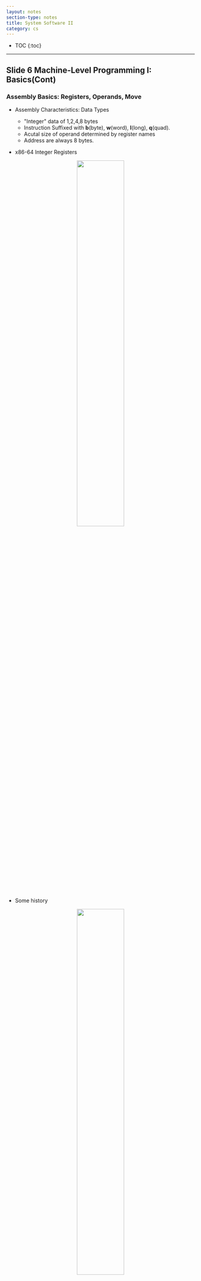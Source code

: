 ```yaml
---
layout: notes
section-type: notes
title: System Software II
category: cs
---
```


* TOC
{:toc}
---

## Slide 6 Machine-Level Programming I: Basics(Cont) 

### Assembly Basics: Registers, Operands, Move

* Assembly Characteristics: Data Types
    * "Integer" data of 1,2,4,8 bytes
    * Instruction Suffixed with **b**(byte), **w**(word), **l**(long), **q**(quad).
    * Acutal size of operand determined by register names
    * Address are always 8 bytes.
 
* x86-64 Integer Registers

<center>
<img class="center medium" src=".//cs_pictures/systemsoftware012.png" height="50%" width="50%">
</center>

* Some history

<center>
<img class="center medium" src=".//cs_pictures/systemsoftware013.png" height="50%" width="50%">
</center>

<center>
<img class="center medium" src=".//cs_pictures/systemsoftware014.png" height="50%" width="50%">
</center>

### Moving Data

* Moving data syntax:

```
movq Source, Dest;
(ALSO movl,movw,movb)
```

* x86-64 can still use 32-bit instructions

```
movl %eax %ebx
```

* Operand Types
    * Immediate: Constant integer data
        * $0x400, $-533
        * Like C constant, but prefixed with '$'
    * Register: One of 16 integer registers
        * Example: %rax, %r13
        * But %rsp reserved for special use
    * Memory
        * Immediate (constant) but NOT prefixed with '$'
        * Have to use 8-byte form for the register! (e.g. %rax)

* movq Operand Combinations

<center>
<img class="center medium" src=".//cs_pictures/systemsoftware015.png" height="50%" width="50%">
</center>

### Simple Memory Addressing Modes

<span id = "jump3"></span>
### Complete Memory Addressing Modes
* Most General Form

D(Rb, Ri, S)

Mem[Reg[Rb]+S*Reg[Ri]+D]

<center>
<img class="center medium" src=".//cs_pictures/systemsoftware016.png" height="50%" width="50%">
</center>

### Example 

<center>
<img class="center medium" src=".//cs_pictures/systemsoftware017.png" height="50%" width="50%">
</center>

**Next Few Slides in this lecture should read carefully**

<center>
<img class="center medium" src=".//cs_pictures/systemsoftware018.png" height="50%" width="50%">
</center>

* In the picture above, we can see that

```
%rax = xp = 0x120 ( which is the address of xp)
(%rax) =  *xp = 123 
(which is looking for the value in the address)
```

<center>
<img class="center medium" src=".//cs_pictures/systemsoftware021.png" height="50%" width="50%">
</center>

* Translate the code above in C
    * %edi shows that variable **a** is 4 bytes
    * 4(%rsi) means from the address now, add 4 bytes for it
    * In array, this means move forward 1 index in int type

```C
int a;
p[1] = a;
```

### Some Arithmetic Operations
* addq a,b => b = b+a
* subq a,b => b = b-a
* imulq;
* salq; <<
* sarq; >> Arithmetic Shift
* shrq; >> Logical Shift
* ...

### Address Computation Instruction
* leaq a,b => b = \& a;
* leaq Src, Dest
    * Src is address move expression(i.e., in the form of D(Ri, Rb, S))
* Uses
    * Computing addresses without a memory reference
    * E.g., translation of **p = &x[i];**

## Slide 7 Machine-Level Programming II: Control

### Control: Condition Codes
* Processor State(x86-84, Partial)
* Information about currently executing program
    * Temporary data(%rax)
    * Location of runtime stack(%rsp)
    * Location of current code control point(%rip)
    * Status of recent tests(CF, ZF, SF, OF)

* Single bit registers
    * CF Carry Flag(for unsigned)
    * SF Sign Flag(for signed)
    * ZF Zero Flag
    * OF Overflow Flag(for signed)

* Setting: Compare
    * cmpq Src1, Src2
    * cmpq b, a like computing a-b without setting destination

* Setting: Test
    * testq Src2, Src1
    * testq b, a like computing a&b

<center>
<img class="center medium" src=".//cs_pictures/systemsoftware022.png" height="50%" width="60%">
</center>

### Conditional Branches
* Conditional Branches
    * If else
    * While
    * For
* Unconditional Branches
    * Break
    * Continue
* In x86, we will refer to branches as "jump" (either condition or unconditional)

<center>
<img class="center medium" src=".//cs_pictures/systemsoftware024.png" height="50%" width="60%">
</center>

* Expressing with Goto Code

* Using Conditional Move

### Loops

* Og is compact but more branches
* O1 is more efficient but larger code size

<center>
<img class="center medium" src=".//cs_pictures/systemsoftware026.png" height="50%" width="60%">
</center>

### Switch Cases
* Jump Table Structure

<center>
<img class="center medium" src=".//cs_pictures/systemsoftware027.png" height="50%" width="60%">
</center>

* Tips: ja sign means that we will compare them as unsigned value 

<center>
<img class="center medium" src=".//cs_pictures/systemsoftware028.png" height="50%" width="40%">
</center>

* Table Structure
    * Each target requires 8 bytes
    * base address at .L4
* Jumping
    * Direct: jmp .L8
    * Indirect: jmp *.L4(,%rdi, 8) => (L4+%rdi\*8)
    * We will get the content(memory) in address above
    * Start of jump table: .L4
    * Scale by factor of 8(address are 8 bytes)
    * Using [Memory Addressing Modes](#jump3)

* Using of Jump Table
    * Allows for very efficient implementation of multi-way branches
    * The time taken to perform switch is independent of the number of switch cases

## Slide 8 Machine-Level Programming III: Procedures

### Mechanisms in Procedures
* Passing control
    * To beginning of procedure code
    * Back to return point
* Passing data
    * Procedure arguments
    * return value
* Memory Management
    * Allocate during procedure execution
    * Deallocate upon return
* Mechanisms all implemented with machine instructions
* **Machine instructions implement the mechanisms, but the choices are determined by designers(called Application Binary Interface, or ABI)**

<center>
<img class="center medium" src=".//cs_pictures/systemsoftware029.png" height="50%" width="60%">
</center>

### Procedures
* Stack structure
* Stack Base Language
    * C/C++, Pascal, Java
* Stack allocated in Frames
* Stack discipline
    * State for given procedure needed for limited time
    * Callee returns before caller does
    * FILO(First In Last Out)

### Stack Frames
* Contents
    * Return Information
    * Local storage
* Stack Pointer
    * %rsp (Address of Stack Top)
* Management
    * Space allocated when enter procedure
        * "Set-Up" code
    * Deallocated whrn return
        * "Clean-Up" code

### x86-64 Stack
...

### Call Chain Example
* After a callee return, the stack pointer will move above

### Instruction that Manipulate the Stack
* pushq Src
    * Fetch operand at Src
    * Decrement %rsp by 8 bytes
* popq Dest
    * Read Value at address given by %rsp
    * Increment %rsp by 8 bytes
    * Store value at Dest

```
popq %rax
movq (%rsp) %rax
```

movq will not change %rsp

<center>
<img class="center medium" src=".//cs_pictures/systemsoftware033.png" height="50%" width="100%">
</center>




### Calling Conventions- Passing Control
* Use stack support procedure call and return
* Procedure call: **Call Label**
    * Push return address on stack
    * Jump to Label
* Return Address:
    * Address of the next instruction right after call
* Procedure return: **ret**
    * Pop address from stack
    * Jump to address

Instruction ***call*** and ***ret*** implicitly manipulate the stack

* %rip updated to point to the next instruction
* %rsp 

(1) When enter into callee, we increase the stack and put the address of %rip into stack top;  
(2) Then the %rip will store the address where callee start and move when procedures in callee goes.  
(3) When callee are done with **ret**, we will fetch the address from %rsp to get next procedure's address

### Calling Convention- Passing Data
<center>
<img class="center medium" src=".//cs_pictures/systemsoftware030.png" height="50%" width="60%">
</center>

<center>
<img class="center medium" src=".//cs_pictures/systemsoftware035.png" height="50%" width="60%">
</center>


* Register Saving Conventions
    * "Caller Saved"/ Call-Clobbering
        * Caller saves temporary values in its frame before the call
    * "Callee Saved"/ Call-Preserving
        * Callee saves temporary values in its frame before using
        * Callee restores them before returning to caller

<span id="jump5"></span>
SUMMARY:
* In a word, caller saved registers can be used as global variable in callee;
* And callee saved registers will be considered as a local variable in callee.
* This means callee can overwrite the callor saved register but cannot do this for callee saved register.
* [Slides make it easier to understand this](https://courses.cs.washington.edu/courses/cse410/17wi/lectures/CSE410-L13-procedures-II_17wi.pdf)

<center>
<img class="center medium" src=".//cs_pictures/systemsoftware031.png" height="50%" width="60%">
</center>
<center>
<img class="center medium" src=".//cs_pictures/systemsoftware032.png" height="50%" width="60%">
</center>

### Managing Local Data

<center>
<img class="center medium" src=".//cs_pictures/systemsoftware036.png" height="50%" width="60%">
</center>

* Example:

<center>
<img class="center medium" src=".//cs_pictures/systemsoftware037.png" height="50%" width="60%">
</center>

* The example above shows that 
    * subq $16, %rsp => allocate 16 bytes for callor
    * When we call the incr() function, we will automatically add the return address for that callee
    * After ret, those space will be destoryed automatically.

### Illustration of recursion

* Saved Recursive Function 
* Callee use [callee-saved](#jump5) register to holds certain value for it in all procedures

<center>
<img class="center medium" class="large"  src=".//cs_pictures/systemsoftware038.png" height="50%" width="70%">
</center>

* Say if we get global long x=0xf in this recursive function, we will have 4 recursive loops in this function. Each loop will create a %rbx in the stack.
* When we finally use ret, we will run every few lines of code (addq, popq) to finally move %rsp to the return address.